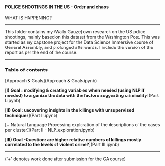 #### POLICE SHOOTINGS IN THE US - Order and chaos

WHAT IS HAPPENING?

---

This folder contains my (Wally Gauze) own research on the US police shootings, mainly based on this dataset from the Washington Post. This was started as my capstone project for the Data Science Immersive course of General Assembly, and prolonged afterwards.
I include the version of the report as per the end of the course.

---

### Table of contents


[Approach & Goals](Approach & Goals.ipynb)

[__I) Goal : modifying & creating variables when needed (using NLP if needed) to organize the data with the factors suggesting criminality__](Part I.ipynb)

[__II) Goal: uncovering insights in the killings with unsupervised techniques__](Part II.ipynb)

[+ Natural Language Processing exploration of the descriptions of the cases per cluster)](Part II - NLP_exploration.ipynb)

[__III) Goal -Question: are higher relative numbers of killings mostly correlated to the levels of violent crime?__](Part III.ipynb)

---
('+' denotes work done after submission for the GA course)
